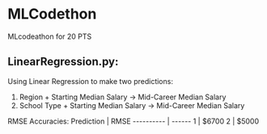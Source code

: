 # MLCodethon
MLcodeathon for 20 PTS

## LinearRegression.py:
Using Linear Regression to make two predictions:
1. Region + Starting Median Salary -> Mid-Career Median Salary
2. School Type + Starting Median Salary -> Mid-Career Median Salary

RMSE Accuracies:
 Prediction | RMSE
 ---------- | ------
1 | $6700
2 | $5000